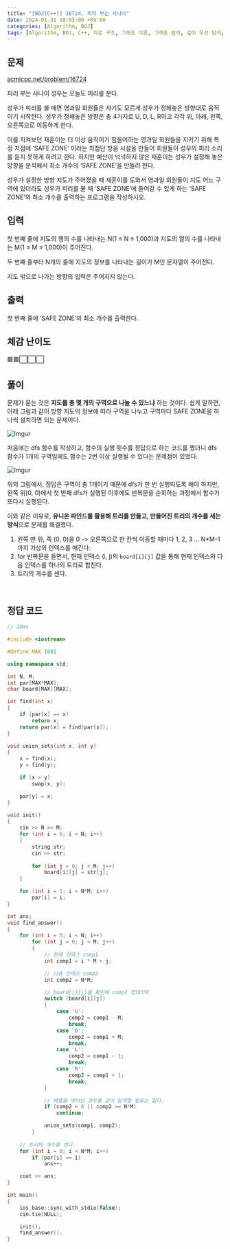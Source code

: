 ```yaml
---
title: "[BOJ(C++)] 16724. 피리 부는 사나이"
date: 2024-01-31 18:03:00 +09:00
categories: [Algorithm, BOJ]
tags: [Algorithm, BOJ, C++, 자료 구조, 그래프 이론, 그래프 탐색, 깊이 우선 탐색, 분리 집합, Gold 3, CLASS 5]
---
```

## **문제**
[acmicpc.net/problem/16724](https://www.acmicpc.net/problem/16724)

피리 부는 사나이 성우는 오늘도 피리를 분다.

성우가 피리를 불 때면 영과일 회원들은 자기도 모르게 성우가 정해놓은 방향대로 움직이기 시작한다. 성우가 정해놓은 방향은 총 4가지로 U, D, L, R이고 각각 위, 아래, 왼쪽, 오른쪽으로 이동하게 한다.

이를 지켜보던 재훈이는 더 이상 움직이기 힘들어하는 영과일 회원들을 지키기 위해 특정 지점에 ‘SAFE ZONE’ 이라는 최첨단 방음 시설을 만들어 회원들이 성우의 피리 소리를 듣지 못하게 하려고 한다. 하지만 예산이 넉넉하지 않은 재훈이는 성우가 설정해 놓은 방향을 분석해서 최소 개수의 ‘SAFE ZONE’을 만들려 한다. 

성우가 설정한 방향 지도가 주어졌을 때 재훈이를 도와서 영과일 회원들이 지도 어느 구역에 있더라도 성우가 피리를 불 때 ‘SAFE ZONE’에 들어갈 수 있게 하는 ‘SAFE ZONE’의 최소 개수를 출력하는 프로그램을 작성하시오.
<br>

## **입력**
첫 번째 줄에 지도의 행의 수를 나타내는 N(1 ≤ N ≤ 1,000)과 지도의 열의 수를 나타내는 M(1 ≤ M ≤ 1,000)이 주어진다.

두 번째 줄부터 N개의 줄에 지도의 정보를 나타내는 길이가 M인 문자열이 주어진다.

지도 밖으로 나가는 방향의 입력은 주어지지 않는다.
<br>

## **출력**
첫 번째 줄에 ‘SAFE ZONE’의 최소 개수를 출력한다.
<br>

## **체감 난이도**
🟩🟩⬜⬜⬜
<br>

## **풀이**
문제가 묻는 것은 **지도를 총 몇 개의 구역으로 나눌 수 있느냐** 하는 것이다. 쉽게 말하면, 아래 그림과 같이 방향 지도의 정보에 따라 구역을 나누고 구역마다 SAFE ZONE을 하나씩 설치하면 되는 문제이다.

![Imgur](https://i.imgur.com/qOTJ29k.jpg)

처음에는 dfs 함수를 작성하고, 함수의 실행 횟수를 정답으로 하는 코드를 짰더니 dfs 함수가 1개의 구역임에도 함수는 2번 이상 실행될 수 있다는 문제점이 있었다.

![Imgur](https://i.imgur.com/dVne5vE.jpg)

위의 그림에서, 정답은 구역이 총 1개이기 때문에 dfs가 한 번 실행되도록 해야 하지만, 왼쪽 위(0, 0)에서 첫 번째 dfs가 실행된 이후에도 반복문을 순회하는 과정에서 함수가 또다시 실행된다.

이와 같은 이유로, **유니온 파인드를 활용해 트리를 만들고, 만들어진 트리의 개수를 세는 방식**으로 문제를 해결했다.

1. 왼쪽 맨 위, 즉 (0, 0)을 0 -> 오른쪽으로 한 칸씩 이동할 때마다 1, 2, 3 ... N*M-1 까지 가상의 인덱스를 매긴다.
2. for 반복문을 돌면서, 현재 인덱스 (i, j)의 `board[i][j]` 값을 통해 현재 인덱스와 다음 인덱스를 하나의 트리로 합친다.
3. 트리의 개수를 센다.
<br>

## **정답 코드**
```c++
// 20ms

#include <iostream>

#define MAX 1001

using namespace std;

int N, M;
int par[MAX*MAX];
char board[MAX][MAX];

int find(int x)
{
    if (par[x] == x)
        return x;
    return par[x] = find(par[x]);
}

void union_sets(int x, int y)
{
    x = find(x);
    y = find(y);

    if (x > y)
        swap(x, y);

    par[y] = x;
}

void init()
{
    cin >> N >> M;
    for (int i = 0; i < N; i++)
    {
        string str;
        cin >> str;
        
        for (int j = 0; j < M; j++)
            board[i][j] = str[j];
    }

    for (int i = 1; i < N*M; i++)
        par[i] = i;
}

int ans;
void find_answer()
{
    for (int i = 0; i < N; i++)
        for (int j = 0; j < M; j++)
        {
            // 현재 인덱스 comp1
            int comp1 = i * M + j;

            // 다음 인덱스 comp2
            int comp2 = N*M;

            // board[i][j]를 확인해 comp2 업데이트
            switch (board[i][j])
            {
                case 'U':
                    comp2 = comp1 - M;
                    break;
                case 'D':
                    comp2 = comp1 + M;
                    break;
                case 'L':
                    comp2 = comp1 - 1;
                    break;
                case 'R':
                    comp2 = comp1 + 1;
                    break;
            }

            // 배열을 벗어난 경우를 굳이 탐색할 필요는 없다.
            if (comp2 < 0 || comp2 >= N*M)
                continue;

            union_sets(comp1, comp2);
        }
    
    // 트리의 개수를 센다.
    for (int i = 0; i < N*M; i++)
        if (par[i] == i)
            ans++;

    cout << ans;
}

int main()
{
    ios_base::sync_with_stdio(false);
    cin.tie(NULL);

    init();
    find_answer();
}
```
